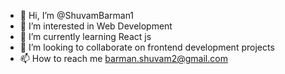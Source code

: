 - 👋 Hi, I’m @ShuvamBarman1
- 👀 I’m interested in Web Development
- 🌱 I’m currently learning React js
- 💞️ I’m looking to collaborate on frontend development projects
- 📫 How to reach me barman.shuvam2@gmail.com

<!---
ShuvamBarman1/ShuvamBarman1 is a ✨ special ✨ repository because its `README.md` (this file) appears on your GitHub profile.
You can click the Preview link to take a look at your changes.
--->
